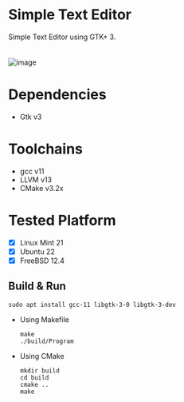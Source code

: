 # Simple Text Editor
Simple Text Editor using GTK+ 3. <br><br><br>
![image](https://github.com/rhysqi/Simple-Text-Editor/assets/93817895/ad474474-92fc-4f58-a549-b53efad5ad8f)


# Dependencies
- Gtk v3

# Toolchains
- gcc v11
- LLVM v13
- CMake v3.2x

# Tested Platform
- [x] Linux Mint 21
- [x] Ubuntu 22
- [x] FreeBSD 12.4

## Build & Run
  ```
  sudo apt install gcc-11 libgtk-3-0 libgtk-3-dev
  ```
  
- Using Makefile
  ```
  make
  ./build/Program
  ```
  
- Using CMake
   ```
   mkdir build
   cd build
   cmake ..
   make
   ```

